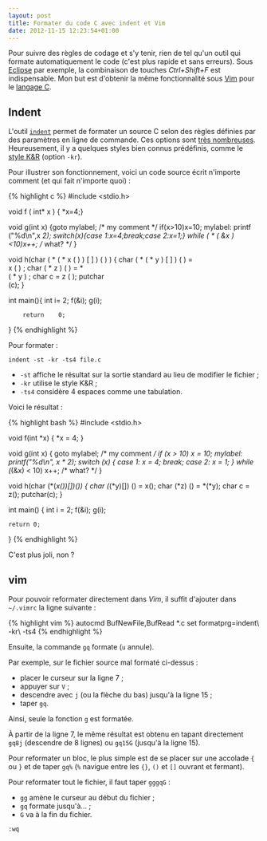 ```yaml
---
layout: post
title: Formater du code C avec indent et Vim
date: 2012-11-15 12:23:54+01:00
---
```


Pour suivre des règles de codage et s'y tenir, rien de tel qu'un outil qui
formate automatiquement le code (c'est plus rapide et sans erreurs). Sous
[Eclipse][] par exemple, la combinaison de touches _Ctrl+Shift+F_ est
indispensable. Mon but est d'obtenir la même fonctionnalité sous [Vim][] pour le
[langage C][].

[eclipse]: http://fr.wikipedia.org/wiki/Eclipse_%28logiciel%29
[vim]: http://fr.wikipedia.org/wiki/Vim
[langage c]: http://fr.wikipedia.org/wiki/C_%28langage%29


## Indent

L'outil [`indent`][indent] permet de formater un source C selon des règles
définies par des paramètres en ligne de commande. Ces options sont [très
nombreuses][options]. Heureusement, il y a quelques styles bien connus
prédéfinis, comme le [style K&R][] (option `-kr`).

[indent]: http://fr.wikipedia.org/wiki/Indent
[options]: http://www.gnu.org/software/indent/manual/
[style k&r]: http://en.wikipedia.org/wiki/1_true_brace_style#K.26R_style

Pour illustrer son fonctionnement, voici un code source écrit n'importe comment
(et qui fait n'importe quoi) :

{% highlight c %}
#include <stdio.h>

void f (  int* x  )
  {
 *x=4;}

void g(int x)
{goto mylabel;
        /* my comment */
    if(x>10)x=10;
       mylabel:
    printf ("%d\n",x *2);
switch(x){case 1:x=4;break;case 2:x=1;}
    while   ( * ( &x ) <10)x++; /* what? */
}

void h(char ( * ( * x ( ) ) [ ] ) ( ) ) {
char ( * ( * y ) [ ] ) ( ) = \
x ( ) ; char ( * z ) ( ) = * \
( * y ) ; char c = z ( ); putchar \
(c);
}

int main(){
int i=  2;  f(&i);
  g(i);

        return    0;
}
{% endhighlight %}

Pour formater :

    indent -st -kr -ts4 file.c

  * `-st` affiche le résultat sur la sortie standard au lieu de modifier le
    fichier ;
  * `-kr` utilise le style K&R ;
  * `-ts4` considère 4 espaces comme une tabulation.

Voici le résultat :

{% highlight bash %}
#include <stdio.h>

void f(int *x)
{
    *x = 4;
}

void g(int x)
{
    goto mylabel;
    /* my comment */
    if (x > 10)
        x = 10;
  mylabel:
    printf("%d\n", x * 2);
    switch (x) {
    case 1:
        x = 4;
        break;
    case 2:
        x = 1;
    }
    while (*(&x) < 10)
        x++;                    /* what? */
}

void h(char (*(*x())[])())
{
    char (*(*y)[]) () = x();
    char (*z) () = *(*y);
    char c = z();
    putchar(c);
}

int main()
{
    int i = 2;
    f(&i);
    g(i);

    return 0;
}
{% endhighlight %}

C'est plus joli, non ?


## vim

Pour pouvoir reformater directement dans _Vim_, il suffit d'ajouter dans
`~/.vimrc` la ligne suivante :

{% highlight vim %}
autocmd BufNewFile,BufRead *.c set formatprg=indent\ -kr\ -ts4
{% endhighlight %}

Ensuite, la commande `gq` formate (`u` annule).

Par exemple, sur le fichier source mal formaté ci-dessus :

  * placer le curseur sur la ligne 7 ;
  * appuyer sur `V` ;
  * descendre avec `j` (ou la flèche du bas) jusqu'à la ligne 15 ;
  * taper `gq`.

Ainsi, seule la fonction `g` est formatée.

À partir de la ligne 7, le même résultat est obtenu en tapant directement `gq8j`
(descendre de 8 lignes) ou `gq15G` (jusqu'à la ligne 15).

Pour reformater un bloc, le plus simple est de se placer sur une accolade `{` ou
`}` et de taper `gq%` (`%` navigue entre les `{}`, `()` et `[]` ouvrant et
fermant).

Pour reformater tout le fichier, il faut taper `gggqG` :

  * `gg` amène le curseur au début du fichier ;
  * `gq` formate jusqu'à... ;
  * `G` va à la fin du fichier.

`:wq`
